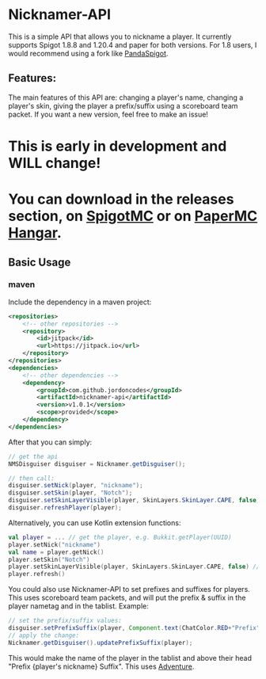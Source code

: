 # Nicknamer-API
This is a simple API that allows you to nickname a player. It currently supports Spigot 1.8.8 and 1.20.4 and paper for both versions. For 1.8 users, I would recommend using a fork like [PandaSpigot](https://github.com/hpfxd/PandaSpigot).

## Features:
The main features of this API are: changing a player's name, changing a player's skin, giving the player a prefix/suffix using a scoreboard team packet. If you want a new version, feel free to make an issue!

# This is early in development and WILL change!
# You can download in the releases section, on [SpigotMC](https://www.spigotmc.org/resources/nicknamer-api.115002/) or on [PaperMC Hangar](https://hangar.papermc.io/onlyjordon/Nicknamer-API).

## Basic Usage

### maven
Include the dependency in a maven project:
```xml
<repositories>
    <!-- other repositories -->
    <repository>
        <id>jitpack</id>
        <url>https://jitpack.io</url>
    </repository>
</repositories>
<dependencies>
    <!-- other dependencies -->
    <dependency>
        <groupId>com.github.jordoncodes</groupId>
        <artifactId>nicknamer-api</artifactId>
        <version>v1.0.1</version>
        <scope>provided</scope>
    </dependency>
</dependencies>
```

After that you can simply:
```java 
// get the api
NMSDisguiser disguiser = Nicknamer.getDisguiser();

// then call:
disguiser.setNick(player, "nickname");
disguiser.setSkin(player, "Notch");
disguiser.setSkinLayerVisible(player, SkinLayers.SkinLayer.CAPE, false); // hide cape
disguiser.refreshPlayer(player);
```

Alternatively, you can use Kotlin extension functions:
```kotlin
val player = ... // get the player, e.g. Bukkit.getPlayer(UUID)
player.setNick("nickname")
val name = player.getNick()
player.setSkin("Notch")
player.setSkinLayerVisible(player, SkinLayers.SkinLayer.CAPE, false) // hide cape
player.refresh()
```

You could also use Nicknamer-API to set prefixes and suffixes for players. This uses scoreboard team packets, and will put the prefix & suffix in the player nametag and in the tablist. Example:
```java
// set the prefix/suffix values:
disguiser.setPrefixSuffix(player, Component.text(ChatColor.RED+"Prefix"), Component.text(ChatColor.GREEN+"Suffix"), ChatColor.WHITE, 0); // last param (int) is a priority in the tablist, higher priority = lower position in tablist.
// apply the change:
Nicknamer.getDisguiser().updatePrefixSuffix(player);
```
This would make the name of the player in the tablist and above their head "Prefix {player's nickname} Suffix". This uses [Adventure](https://docs.advntr.dev/index.html).
